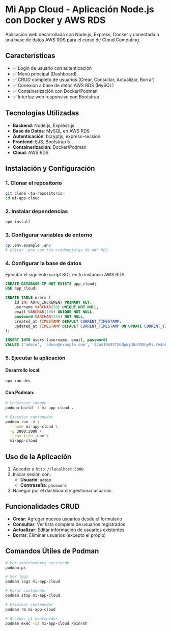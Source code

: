 # Mi App Cloud - Aplicación Node.js con Docker y AWS RDS

Aplicación web desarrollada con Node.js, Express, Docker y conectada a una base de datos AWS RDS para el curso de Cloud Computing.

## Características

- ✅ Login de usuario con autenticación
- ✅ Menú principal (Dashboard)
- ✅ CRUD completo de usuarios (Crear, Consultar, Actualizar, Borrar)
- ✅ Conexión a base de datos AWS RDS (MySQL)
- ✅ Containerización con Docker/Podman
- ✅ Interfaz web responsive con Bootstrap

## Tecnologías Utilizadas

- **Backend**: Node.js, Express.js
- **Base de Datos**: MySQL en AWS RDS
- **Autenticación**: bcryptjs, express-session
- **Frontend**: EJS, Bootstrap 5
- **Containerización**: Docker/Podman
- **Cloud**: AWS RDS

## Instalación y Configuración

### 1. Clonar el repositorio
```bash
git clone <tu-repositorio>
cd mi-app-cloud
```

### 2. Instalar dependencias
```bash
npm install
```

### 3. Configurar variables de entorno
```bash
cp .env.example .env
# Editar .env con tus credenciales de AWS RDS
```

### 4. Configurar la base de datos
Ejecutar el siguiente script SQL en tu instancia AWS RDS:

```sql
CREATE DATABASE IF NOT EXISTS app_cloud;
USE app_cloud;

CREATE TABLE users (
    id INT AUTO_INCREMENT PRIMARY KEY,
    username VARCHAR(50) UNIQUE NOT NULL,
    email VARCHAR(100) UNIQUE NOT NULL,
    password VARCHAR(255) NOT NULL,
    created_at TIMESTAMP DEFAULT CURRENT_TIMESTAMP,
    updated_at TIMESTAMP DEFAULT CURRENT_TIMESTAMP ON UPDATE CURRENT_TIMESTAMP
);

INSERT INTO users (username, email, password) 
VALUES ('admin', 'admin@example.com', '$2a$10$92IXUNpkjO0rOQ5byMi.Ye4oKoEa3Ro9llC/.og/at2.uheWG/igi');
```

### 5. Ejecutar la aplicación

#### Desarrollo local:
```bash
npm run dev
```

#### Con Podman:
```bash
# Construir imagen
podman build -t mi-app-cloud .

# Ejecutar contenedor
podman run -d \
  --name mi-app-cloud \
  -p 3000:3000 \
  --env-file .env \
  mi-app-cloud
```

## Uso de la Aplicación

1. Acceder a `http://localhost:3000`
2. Iniciar sesión con:
   - **Usuario**: `admin`
   - **Contraseña**: `password`
3. Navegar por el dashboard y gestionar usuarios

## Funcionalidades CRUD

- **Crear**: Agregar nuevos usuarios desde el formulario
- **Consultar**: Ver lista completa de usuarios registrados
- **Actualizar**: Editar información de usuarios existentes
- **Borrar**: Eliminar usuarios (excepto el propio)

## Comandos Útiles de Podman

```bash
# Ver contenedores corriendo
podman ps

# Ver logs
podman logs mi-app-cloud

# Parar contenedor
podman stop mi-app-cloud

# Eliminar contenedor
podman rm mi-app-cloud

# Acceder al contenedor
podman exec -it mi-app-cloud /bin/sh
```